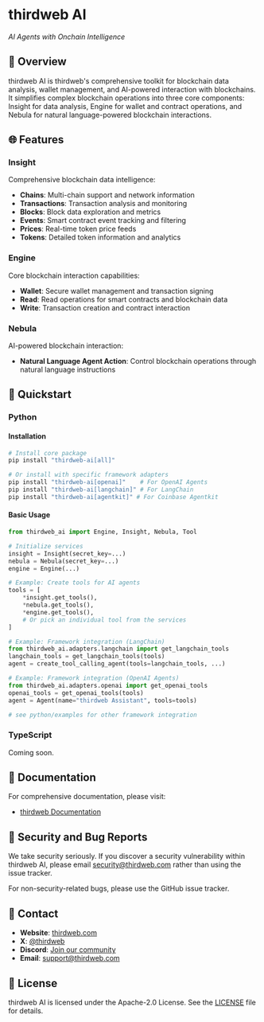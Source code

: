 # thirdweb AI

_AI Agents with Onchain Intelligence_

## 📖 Overview

thirdweb AI is thirdweb's comprehensive toolkit for blockchain data analysis, wallet management, and AI-powered interaction with blockchains. It simplifies complex blockchain operations into three core components: Insight for data analysis, Engine for wallet and contract operations, and Nebula for natural language-powered blockchain interactions.

## 🌐 Features

### Insight
Comprehensive blockchain data intelligence:
- **Chains**: Multi-chain support and network information
- **Transactions**: Transaction analysis and monitoring
- **Blocks**: Block data exploration and metrics
- **Events**: Smart contract event tracking and filtering
- **Prices**: Real-time token price feeds
- **Tokens**: Detailed token information and analytics

### Engine
Core blockchain interaction capabilities:
- **Wallet**: Secure wallet management and transaction signing
- **Read**: Read operations for smart contracts and blockchain data
- **Write**: Transaction creation and contract interaction

### Nebula
AI-powered blockchain interaction:
- **Natural Language Agent Action**: Control blockchain operations through natural language instructions

## 🚀 Quickstart

### Python

#### Installation

```bash
# Install core package
pip install "thirdweb-ai[all]"

# Or install with specific framework adapters
pip install "thirdweb-ai[openai]"    # For OpenAI Agents
pip install "thirdweb-ai[langchain]" # For LangChain
pip install "thirdweb-ai[agentkit]" # For Coinbase Agentkit
```

#### Basic Usage

```python
from thirdweb_ai import Engine, Insight, Nebula, Tool

# Initialize services
insight = Insight(secret_key=...)
nebula = Nebula(secret_key=...)
engine = Engine(...)

# Example: Create tools for AI agents
tools = [
    *insight.get_tools(),
    *nebula.get_tools(),
    *engine.get_tools(),
    # Or pick an individual tool from the services
]

# Example: Framework integration (LangChain)
from thirdweb_ai.adapters.langchain import get_langchain_tools
langchain_tools = get_langchain_tools(tools)
agent = create_tool_calling_agent(tools=langchain_tools, ...)

# Example: Framework integration (OpenAI Agents)
from thirdweb_ai.adapters.openai import get_openai_tools
openai_tools = get_openai_tools(tools)
agent = Agent(name="thirdweb Assistant", tools=tools)

# see python/examples for other framework integration
```


### TypeScript

Coming soon.

## 📜 Documentation

For comprehensive documentation, please visit:

- [thirdweb Documentation](https://portal.thirdweb.com/)

## 🚨 Security and Bug Reports

We take security seriously. If you discover a security vulnerability within thirdweb AI, please email security@thirdweb.com rather than using the issue tracker.

For non-security-related bugs, please use the GitHub issue tracker.

## 📧 Contact

- **Website**: [thirdweb.com](https://thirdweb.com)
- **X**: [@thirdweb](https://x.com/thirdweb)
- **Discord**: [Join our community](https://discord.gg/thirdweb)
- **Email**: support@thirdweb.com

## 📝 License

thirdweb AI is licensed under the Apache-2.0 License. See the [LICENSE](./LICENSE) file for details.